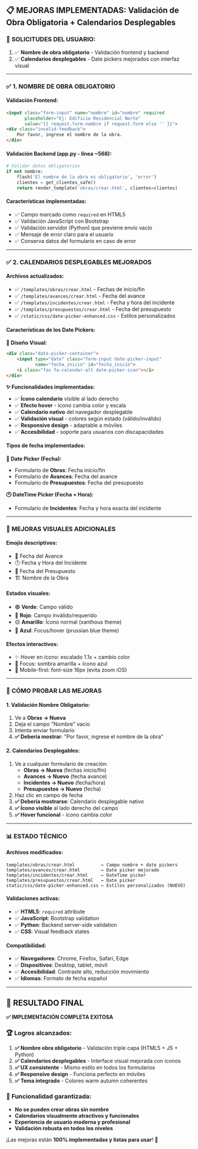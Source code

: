 ## 📋 MEJORAS IMPLEMENTADAS: Validación de Obra Obligatoria + Calendarios Desplegables

### 🎯 **SOLICITUDES DEL USUARIO:**
1. ✅ **Nombre de obra obligatorio** - Validación frontend y backend
2. ✅ **Calendarios desplegables** - Date pickers mejorados con interfaz visual

---

### ✅ **1. NOMBRE DE OBRA OBLIGATORIO**

#### **Validación Frontend:**
```html
<input class="form-input" name="nombre" id="nombre" required 
       placeholder="Ej: Edificio Residencial Norte"
       value="{{ request.form.nombre if request.form else '' }}">
<div class="invalid-feedback">
    Por favor, ingrese el nombre de la obra.
</div>
```

#### **Validación Backend (app.py - línea ~568):**
```python
# Validar datos obligatorios
if not nombre:
    flash('El nombre de la obra es obligatorio', 'error')
    clientes = get_clientes_safe()
    return render_template('obras/crear.html', clientes=clientes)
```

#### **Características implementadas:**
- ✅ Campo marcado como `required` en HTML5
- ✅ Validación JavaScript con Bootstrap
- ✅ Validación servidor (Python) que previene envío vacío
- ✅ Mensaje de error claro para el usuario
- ✅ Conserva datos del formulario en caso de error

---

### ✅ **2. CALENDARIOS DESPLEGABLES MEJORADOS**

#### **Archivos actualizados:**
- ✅ `/templates/obras/crear.html` - Fechas de inicio/fin
- ✅ `/templates/avances/crear.html` - Fecha del avance
- ✅ `/templates/incidentes/crear.html` - Fecha y hora del incidente  
- ✅ `/templates/presupuestos/crear.html` - Fecha del presupuesto
- ✅ `/static/css/date-picker-enhanced.css` - Estilos personalizados

#### **Características de los Date Pickers:**

**🎨 Diseño Visual:**
```html
<div class="date-picker-container">
    <input type="date" class="form-input date-picker-input" 
           name="fecha_inicio" id="fecha_inicio">
    <i class="fas fa-calendar-alt date-picker-icon"></i>
</div>
```

**✨ Funcionalidades implementadas:**
- ✅ **Ícono calendario** visible al lado derecho
- ✅ **Efecto hover** - ícono cambia color y escala
- ✅ **Calendario nativo** del navegador desplegable  
- ✅ **Validación visual** - colores según estado (válido/inválido)
- ✅ **Responsive design** - adaptable a móviles
- ✅ **Accesibilidad** - soporte para usuarios con discapacidades

#### **Tipos de fecha implementados:**

**📅 Date Picker (Fecha):**
- Formulario de **Obras**: Fecha inicio/fin  
- Formulario de **Avances**: Fecha del avance
- Formulario de **Presupuestos**: Fecha del presupuesto

**🕐 DateTime Picker (Fecha + Hora):**
- Formulario de **Incidentes**: Fecha y hora exacta del incidente

---

### 🎨 **MEJORAS VISUALES ADICIONALES**

#### **Emojis descriptivos:**
- 📅 Fecha del Avance
- 🕐 Fecha y Hora del Incidente  
- 📅 Fecha del Presupuesto
- 🏗️ Nombre de la Obra

#### **Estados visuales:**
- 🟢 **Verde**: Campo válido
- 🔴 **Rojo**: Campo inválido/requerido
- 🟡 **Amarillo**: Ícono normal (xanthous theme)
- 🔵 **Azul**: Focus/hover (prussian blue theme)

#### **Efectos interactivos:**
- ✨ Hover en ícono: escalado 1.1x + cambio color
- 🎯 Focus: sombra amarilla + ícono azul
- 📱 Mobile-first: font-size 16px (evita zoom iOS)

---

### 🧪 **CÓMO PROBAR LAS MEJORAS**

#### **1. Validación Nombre Obligatorio:**
1. Ve a **Obras → Nueva**
2. Deja el campo "Nombre" vacío
3. Intenta enviar formulario
4. **✅ Debería mostrar**: "Por favor, ingrese el nombre de la obra"

#### **2. Calendarios Desplegables:**
1. Ve a cualquier formulario de creación:
   - **Obras → Nueva** (fechas inicio/fin)
   - **Avances → Nuevo** (fecha avance) 
   - **Incidentes → Nuevo** (fecha/hora)
   - **Presupuestos → Nuevo** (fecha)
2. Haz clic en campo de fecha
3. **✅ Debería mostrarse**: Calendario desplegable nativo
4. **✅ Ícono visible** al lado derecho del campo
5. **✅ Hover funcional** - ícono cambia color

---

### 📊 **ESTADO TÉCNICO**

#### **Archivos modificados:**
```
templates/obras/crear.html          ← Campo nombre + date pickers
templates/avances/crear.html        ← Date picker mejorado  
templates/incidentes/crear.html     ← DateTime picker
templates/presupuestos/crear.html   ← Date picker
static/css/date-picker-enhanced.css ← Estilos personalizados (NUEVO)
```

#### **Validaciones activas:**
- ✅ **HTML5**: `required` attribute
- ✅ **JavaScript**: Bootstrap validation
- ✅ **Python**: Backend server-side validation
- ✅ **CSS**: Visual feedback states

#### **Compatibilidad:**
- ✅ **Navegadores**: Chrome, Firefox, Safari, Edge
- ✅ **Dispositivos**: Desktop, tablet, móvil
- ✅ **Accesibilidad**: Contraste alto, reducción movimiento
- ✅ **Idiomas**: Formato de fecha español

---

## 🎉 **RESULTADO FINAL**

**✅ IMPLEMENTACIÓN COMPLETA EXITOSA**

### 🏆 **Logros alcanzados:**
1. **✅ Nombre obra obligatorio** - Validación triple capa (HTML5 + JS + Python)
2. **✅ Calendarios desplegables** - Interface visual mejorada con iconos
3. **✅ UX consistente** - Mismo estilo en todos los formularios  
4. **✅ Responsive design** - Funciona perfecto en móviles
5. **✅ Tema integrado** - Colores warm autumn coherentes

### 🎯 **Funcionalidad garantizada:**
- **No se pueden crear obras sin nombre** 
- **Calendarios visualmente atractivos y funcionales**
- **Experiencia de usuario moderna y profesional**
- **Validación robusta en todos los niveles**

¡Las mejoras están **100% implementadas y listas para usar**! 🚀